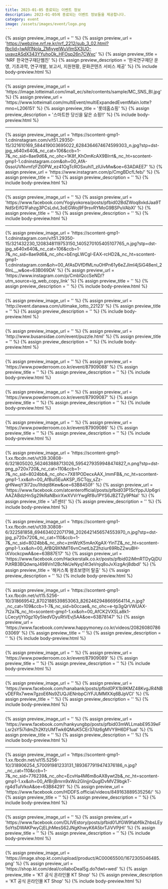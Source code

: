 ```yaml
---
title: 2023-01-05 종료되는 이벤트 정보
description: 2023-01-05에 종료되는 이벤트 정보들을 제공합니다.
category: event
image: /assets/images/event/logo.png
---
```

{% assign preview_image_url = '' %}
{% assign preview_url = 'https://webzine.nrf.re.kr/nrf_2212/sub_3_02.html?fbclid=IwAR1Nola_ZMiyyelWuVlmSX3UO-uvavzASdX343YYuhoOk_HFOsp26n7CWxc' %}
{% assign preview_title = 'NRF 한국연구재단웹진' %}
{% assign preview_description = '한국연구재단 운영, 기초과학, 연구개발, 보고서, 지원현황, 문화콘텐츠 서비스 제공' %}
{% include body-preview.html %}
<hr>{% assign preview_image_url = 'https://image.lotteimall.com/imall_ec/site/contents/sample/MC_SNS_BI.jpg' %}
{% assign preview_url = 'https://www.lotteimall.com/multiEvent/multiExpandedEventMain.lotte?mno=L206151' %}
{% assign preview_title = '롯데홈쇼핑' %}
{% assign preview_description = '스마트한 당신을 닮은 쇼핑!!' %}
{% include body-preview.html %}
<hr>{% assign preview_image_url = 'https://scontent-gmp1-1.cdninstagram.com/v/t51.29350-15/321610169_584419003695022_6284364674674599303_n.jpg?stp=dst-jpg_s640x640&amp;_nc_cat=106&amp;ccb=1-7&amp;_nc_sid=8ae9d6&amp;_nc_ohc=1K8f_KhOmKcAX9BIrrt&amp;_nc_ht=scontent-gmp1-1.cdninstagram.com&amp;oh=00_AfA-0ssoUVNvmfzFZt0PW_ez41OgTcROSxuhI1_zIUivMw&amp;oe=63ADAEE7' %}
{% assign preview_url = 'https://www.instagram.com/p/CmgBDcfLfeb/' %}
{% assign preview_title = '' %}
{% assign preview_description = '' %}
{% include body-preview.html %}
<hr>{% assign preview_image_url = '' %}
{% assign preview_url = 'https://www.facebook.com/Yogiyokorea/posts/pfbid02BdZWoq8xkdJaa9TNdSrEifG1Fahzg3PCsLdvL3oEGWoj9F9rsvRYMoG9BSPuVAbXl' %}
{% assign preview_title = '' %}
{% assign preview_description = '' %}
{% include body-preview.html %}
<hr>{% assign preview_image_url = 'https://scontent-gmp1-1.cdninstagram.com/v/t51.29350-15/321432230_1208348119753150_1405270105405107765_n.jpg?stp=dst-jpg_s640x640&amp;_nc_cat=106&amp;ccb=1-7&amp;_nc_sid=8ae9d6&amp;_nc_ohc=bEngLWCgI-EAX-rcHD2&amp;_nc_ht=scontent-gmp1-1.cdninstagram.com&amp;oh=00_AfAsDVfDfMLnuOHPn61y6eZJImI4jSiG48enI_26lnL__w&amp;oe=63B069DA' %}
{% assign preview_url = 'https://www.instagram.com/p/CmbIQccSeND/?utm_source=ig_web_copy_link' %}
{% assign preview_title = '' %}
{% assign preview_description = '' %}
{% include body-preview.html %}
<hr>{% assign preview_image_url = '' %}
{% assign preview_url = 'http://event.danawa.com/ultimake_lotto_22123' %}
{% assign preview_title = '' %}
{% assign preview_description = '' %}
{% include body-preview.html %}
<hr>{% assign preview_image_url = '' %}
{% assign preview_url = 'http://www.busansidae.com/event/puzzle.html' %}
{% assign preview_title = '' %}
{% assign preview_description = '' %}
{% include body-preview.html %}
<hr>{% assign preview_image_url = '' %}
{% assign preview_url = 'https://www.powderroom.co.kr/event/87909088' %}
{% assign preview_title = '' %}
{% assign preview_description = '' %}
{% include body-preview.html %}
<hr>{% assign preview_image_url = '' %}
{% assign preview_url = 'https://www.powderroom.co.kr/event/87909087' %}
{% assign preview_title = '' %}
{% assign preview_description = '' %}
{% include body-preview.html %}
<hr>{% assign preview_image_url = '' %}
{% assign preview_url = 'https://www.powderroom.co.kr/event/87909086' %}
{% assign preview_title = '' %}
{% assign preview_description = '' %}
{% include body-preview.html %}
<hr>{% assign preview_image_url = 'https://scontent-gmp1-1.xx.fbcdn.net/v/t39.30808-6/321805020_562463888713026_5954279359948474827_n.png?stp=dst-png_p720x720&amp;_nc_cat=110&amp;ccb=1-7&amp;_nc_sid=8024bb&amp;_nc_ohc=7X81PODecxAAX_lmmFB&amp;_nc_ht=scontent-gmp1-1.xx&amp;oh=00_AfBuI5EuAKSP_l5CTqy_sZz-gHNwqY3I72ou1Itdqt8Kew&amp;oe=63B8450F' %}
{% assign preview_url = 'https://www.facebook.com/atcenterofficial/posts/pfbid03P1ScYppJUp6griAAZABdzHnSg29kRaNBxirXwXVVrYwgRf8u1PYS6JBZTZy9PNal' %}
{% assign preview_title = 'aT&#xc13c;&#xd130;' %}
{% assign preview_description = '' %}
{% include body-preview.html %}
<hr>{% assign preview_image_url = 'https://scontent-gmp1-1.xx.fbcdn.net/v/t39.30808-6/322581858_694634022071798_2026421456574553970_n.jpg?stp=dst-jpg_p720x720&amp;_nc_cat=110&amp;ccb=1-7&amp;_nc_sid=8024bb&amp;_nc_ohc=zmWzK5mAnXgAX-YinTZ&amp;_nc_ht=scontent-gmp1-1.xx&amp;oh=00_AfBQ9XNMT6vnCnetLbZ2hziur69RbZ2wuBH-iXVockcpwA&amp;oe=63B87E17' %}
{% assign preview_url = 'https://www.facebook.com/Hackerstalk.co.kr/posts/pfbid02iMmRTDyQjDUPJtRB3BQdwrqJ498Vn12BcNkUeNyq14t3eVnjq8oJvXizgArj8dbdl' %}
{% assign preview_title = '&#xd574;&#xcee4;&#xc2a4;&#xd1a1; &#xc655;&#xcd08;&#xbcf4;&#xc601;&#xc5b4; &#xd0c8;&#xcd9c;' %}
{% assign preview_description = '' %}
{% include body-preview.html %}
<hr>{% assign preview_image_url = 'https://scontent-gmp1-1.xx.fbcdn.net/v/t15.5256-10/318669542_8702188539853063_8262462948669564114_n.jpg?_nc_cat=109&amp;ccb=1-7&amp;_nc_sid=b0ccae&amp;_nc_ohc=e-tp3gQrVWUAX-7t2a7&amp;_nc_ht=scontent-gmp1-1.xx&amp;oh=00_AfCK2VXSLa8k1-LCecytjYt0gz10y5IedVDyuRtVEvj5AA&amp;oe=63B78147' %}
{% assign preview_url = 'https://www.facebook.com/www.happymoney.co.kr/videos/2082608078603069' %}
{% assign preview_title = '' %}
{% assign preview_description = '' %}
{% include body-preview.html %}
<hr>{% assign preview_image_url = '' %}
{% assign preview_url = 'https://www.powderroom.co.kr/event/87909089' %}
{% assign preview_title = '' %}
{% assign preview_description = '' %}
{% include body-preview.html %}
<hr>{% assign preview_image_url = '' %}
{% assign preview_url = 'https://www.facebook.com/hanabank/posts/pfbid0PX1b9KMZ48KvgJR4NBvDEFRx7wew7gzoE6Ns9ZUQJiENnbpCiYFJUMMXXq6BJpVCl' %}
{% assign preview_title = '' %}
{% assign preview_description = '' %}
{% include body-preview.html %}
<hr>{% assign preview_image_url = '' %}
{% assign preview_url = 'https://www.facebook.com/hankyungbp/posts/pfbid03mWLLmabE9539eFLsr2sY5i7idmZh2KfzUMTwk6QMuK5CEr37dz6gMVY9H6DF1ual' %}
{% assign preview_title = '' %}
{% assign preview_description = '' %}
{% include body-preview.html %}
<hr>{% assign preview_image_url = 'https://scontent-gmp1-1.xx.fbcdn.net/v/t15.5256-10/318906254_570091981233131_1893677919474376186_n.jpg?_nc_cat=110&amp;ccb=1-7&amp;_nc_sid=776239&amp;_nc_ohc=EcvHa4M6m8oAX8ywt2b&amp;_nc_ht=scontent-gmp1-1.xx&amp;oh=00_AfBrjBmrn9xWo2GInjjnQuglDvMVZ9bgkT-rg4dTuIVkoA&amp;oe=63B84291' %}
{% assign preview_url = 'https://www.facebook.com/HDDFS.official/videos/849163889535256/' %}
{% assign preview_title = '' %}
{% assign preview_description = '' %}
{% include body-preview.html %}
<hr>{% assign preview_image_url = '' %}
{% assign preview_url = 'https://www.facebook.com/DLIVEstory/posts/pfbid01JfGW9fabf6kZhbsLEy5oYtsDWAKPwyCjELjhMesS62JNgKhwyK6A5brTJiVVPjHl' %}
{% assign preview_title = '' %}
{% assign preview_description = '' %}
{% include body-preview.html %}
<hr>{% assign preview_image_url = 'https:&#x2F;&#x2F;image.shop.kt.com&#x2F;upload&#x2F;product&#x2F;AC00065500&#x2F;1672305046485.png' %}
{% assign preview_url = 'https://shop.kt.com/deal/collaboDeal5g.do?dwt=wed' %}
{% assign preview_title = 'KT 공식 온라인몰 KT Shop' %}
{% assign preview_description = 'KT 공식 온라인몰 KT Shop' %}
{% include body-preview.html %}
